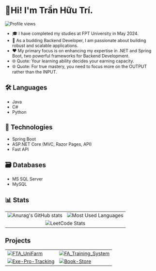 # 👋Hi! I'm Trần Hữu Trí. 
![Profile views](https://komarev.com/ghpvc/?username=HuuTri130401&color=brightgreen&style=flat)
- 🎓 I have completed my studies at FPT University in May 2024.
- 💪 As a budding Backend Developer, I am passionate about building robust and scalable applications. 
- ❤️ My primary focus is on enhancing my expertise in .NET and Spring Boot, two powerful frameworks for Backend Development.
- 🌐 Quote: Your learning ability decides your earning capacity.
- 🌐 Quote: For true mastery, you need to focus more on the OUTPUT rather than the INPUT.

## 🛠 Languages
- Java
- C#
- Python

## 🧰 Technologies
- Spring Boot
- ASP.NET Core (MVC, Razor Pages, API)
- Fast API
## 🗃️️️ Databases
- MS SQL Server
- MySQL

<!--## 📊 Stats-->
<!--![Anurag's GitHub stats](https://github-readme-stats.vercel.app/api?username=HuuTri130401&theme=tokyonight&show_icons=true)-->

<!--![Most Used Languages](https://github-readme-stats.vercel.app/api/top-langs/?username=HuuTri130401&layout=compact&theme=slateorange)-->

<!--![LeetCode Stats](https://leetcard.jacoblin.cool/trith130401?theme=light&font=Baloo&ext=contest)-->

<!--[![Readme Card](https://github-readme-stats.vercel.app/api/pin/?username=HuuTri130401&repo=FTA_UniFarm&theme=swift)](https://github.com/HuuTri130401/FTA_UniFarm)-->

<!--[![Readme Card](https://github-readme-stats.vercel.app/api/pin/?username=HuuTri130401&repo=FTA_UniFarm&theme=vue)](https://github.com/HuuTri130401/FTA_UniFarm)-->


<!--<div style="display: flex; flex-wrap: wrap;">-->
<!--    <div style="margin-right: 10px;">-->
<!--        <a href="https://github.com/HuuTri130401/FTA_UniFarm">-->
<!--            <img src="https://github-readme-stats.vercel.app/api/pin/?username=HuuTri130401&repo=FTA_UniFarm&theme=react" alt="FTA_UniFarm">-->
<!--        </a>-->
<!--    </div>-->
<!--    <div style="margin-right: 10px;">-->
<!--        <a href="https://github.com/HuuTri130401/FA_Training_System">-->
<!--            <img src="https://github-readme-stats.vercel.app/api/pin/?username=HuuTri130401&repo=FA_Training_System&theme=react" alt="FA_Training_System">-->
<!--        </a>-->
<!--    </div>-->
<!--    <div style="margin-right: 10px;">-->
<!--        <a href="https://github.com/HuuTri130401/Exe-Pro-Tracking">-->
<!--            <img src="https://github-readme-stats.vercel.app/api/pin/?username=HuuTri130401&repo=Exe-Pro-Tracking&theme=react" alt="Exe-Pro-Tracking">-->
<!--        </a>-->
<!--    </div>-->
<!--    <div style="margin-right: 10px;">-->
<!--        <a href="https://github.com/HuuTri130401/Book-Store">-->
<!--            <img src="https://github-readme-stats.vercel.app/api/pin/?username=HuuTri130401&repo=Book-Store&theme=react" alt="Book-Store">-->
<!--        </a>-->
<!--    </div>-->
<!--</div>-->

## 📊 Stats

<table>
  <tr>
    <td>
      <img src="https://github-readme-stats.vercel.app/api?username=HuuTri130401&theme=tokyonight&show_icons=true" alt="Anurag's GitHub stats">
    </td>
    <td>
      <img src="https://github-readme-stats.vercel.app/api/top-langs/?username=HuuTri130401&layout=compact&theme=slateorange" alt="Most Used Languages">
    </td>
  </tr>
    <tr>
    <td colspan="2" style="text-align: center;">
      <img src="https://leetcard.jacoblin.cool/trith130401?theme=light&font=Baloo&ext=contest" alt="LeetCode Stats">
    </td>
  </tr>
</table>


## Projects

<table>
  <tr>
    <td>
      <a href="https://github.com/HuuTri130401/FTA_UniFarm">
        <img src="https://github-readme-stats.vercel.app/api/pin/?username=HuuTri130401&repo=FTA_UniFarm&theme=react" alt="FTA_UniFarm">
      </a>
    </td>
    <td>
      <a href="https://github.com/HuuTri130401/FA_Training_System">
        <img src="https://github-readme-stats.vercel.app/api/pin/?username=HuuTri130401&repo=FA_Training_System&theme=react" alt="FA_Training_System">
      </a>
    </td>
  </tr>
  <tr>
    <td>
      <a href="https://github.com/HuuTri130401/Exe-Pro-Tracking">
        <img src="https://github-readme-stats.vercel.app/api/pin/?username=HuuTri130401&repo=Exe-Pro-Tracking&theme=react" alt="Exe-Pro-Tracking">
      </a>
    </td>
    <td>
      <a href="https://github.com/HuuTri130401/Book-Store">
        <img src="https://github-readme-stats.vercel.app/api/pin/?username=HuuTri130401&repo=Book-Store&theme=react" alt="Book-Store">
      </a>
    </td>
  </tr>
</table>

